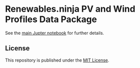 # Renewables.ninja PV and Wind Profiles Data Package

See the [main Jupter notebook](main.ipynb) for further details.

## License

This repository is published under the [MIT License](LICENSE.md).
